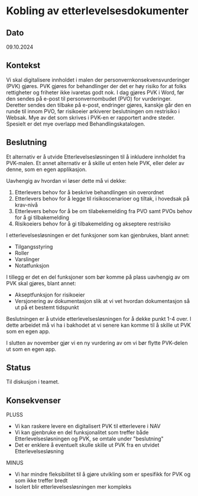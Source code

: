 # Kobling av etterlevelsesdokumenter

## Dato

09.10.2024

## Kontekst
Vi skal digitalisere innholdet i malen der personvernkonsekvensvurderinger (PVK) gjøres.
PVK gjøres for behandlinger der det er høy risiko for at folks rettigheter og friheter ikke ivaretas godt nok.
I dag gjøres PVK i Word, før den sendes på e-post til personvernombudet (PVO) for vurderinger.
Deretter sendes den tilbake på e-post, endringer gjøres, kanskje går den en runde til innom PVO, før risikoeier arkiverer beslutningen om restrisiko i Websak.
Mye av det som skrives i PVK-en er rapportert andre steder.
Spesielt er det mye overlapp med Behandlingskatalogen.


## Beslutning
Et alternativ er å utvide Etterlevelsesløsningen til å inkludere innholdet fra PVK-malen.
Et annet alternativ er å skille ut enten hele PVK, eller deler av denne, som en egen applikasjon. 

Uavhengig av hvordan vi løser dette må vi dekke: 
1. Etterlevers behov for å beskrive behandlingen sin overordnet
2. Etterlevers behov for å legge til risikoscenarioer og tiltak, i hovedsak  på krav-nivå
3. Etterlevers behov for å be om tilabekemelding fra PVO samt PVOs behov for å gi tilbakemelding
4. Risikoeiers behov for å gi tilbakemelding og akseptere restrisiko

I etterlevelsesløsningen er det funksjoner som kan gjenbrukes, blant annet:
- Tilgangsstyring
- Roller
- Varslinger
- Notatfunksjon

I tillegg er det en del funksjoner som bør komme på plass uavhengig av om PVK skal gjøres, blant annet:
- Akseptfunksjon for risikoeier
- Versjonering av dokumentasjon slik at vi vet hvordan dokumentasjon så ut på et bestemt tidspunkt

Beslutningen er å utvide etterlevelsesløsningen for å dekke punkt 1-4 over.
I dette arbeidet må vi ha i bakhodet at vi senere kan komme til å skille ut PVK som en egen app. 

I slutten av november gjør vi en ny vurdering av om vi bør flytte PVK-delen ut som en egen app.

## Status
Til diskusjon i teamet.

## Konsekvenser
PLUSS
+ Vi kan raskere levere en digitalisert PVK til etterlevere i NAV
+ Vi kan gjenbruke en del funksjonalitet som treffer både Etterlevelsesløsningen og PVK, se omtale under "beslutning"
+ Det er enklere å eventuelt skulle skille ut PVK fra en utvidet Etterlevelsesløsning 

MINUS
- Vi har mindre fleksibilitet til å gjøre utvikling som er spesifikk for PVK og som ikke treffer bredt
- Isolert blir etterlevelsesløsningen mer kompleks